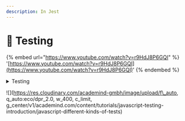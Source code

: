 ```yaml
---
description: In Jest
---
```


# 🧪 Testing

{% embed url="https://www.youtube.com/watch?v=r9HdJ8P6GQI" %}
'[https://www.youtube.com/watch?v=r9HdJ8P6GQI](https://www.youtube.com/watch?v=r9HdJ8P6GQI)'
{% endembed %}

<details>

<summary>Testing</summary>

So to sum it up, "testing" here really just means: Writing automated tests (i.e. code that runs your code) and defining expectations these tests/ code executions should meet.

Now that it's clear WHAT testing is, let's focus on the WHY.

Why would it be a good idea to write automated tests?

The answer is trivial: It speeds up development because you don't have to test everything manually after every change.

Additionally, it's less error-prone. When testing code manually, it's easy to overlook a certain scenario and therefore to overlook a bug.

Of course you can also write bad automated tests, you can forget an important scenario there, too. But over the lifespan of your project development, you'll very likely encounter issues and add respective tests.

Additionally, if you write tests, you're forced to think about your app and potential issues harder. You have to come up with clever tests that will fail if something important changes.

You are also forced to write cleaner, more modular code because the more spaghetti your code becomes, the harder it will be to test.

Less work, cleaner code, more thinking about your code - doesn't sound too bad, right?

When talking about "tests" or "automated tests" (I'll use these terms interchangeably), we can differentiate between three kind of tests:

- **Unit tests** that test one isolated unit/ piece of code (e.g. a function)
- **Integration tests** which test the combination of features (e.g. a function calling another function)
- **End-to-End (e2e) or UI tests** which test a full interaction path in your app (e.g. the signup process)

These kind of tests have a different level of complexity to write them and a different frequency with which you'll write them.

\# Unit tests Unit tests are the easiest tests to write because you have some input and can expect some result. There are no dependencies, no complex interactions.

Here's an example:

Consider this function which we use in our app - it'll take `name` and `age` as an input and return some text that contains these two parameters.

```
const generateText = (name, age) => {
  return `${name} (${age} years old)`
}
```

Here's a fitting unit test:

```
test('should output name and age', () => {
  const text = generateText('Max', 29)
  expect(text).toBe('Max (29 years old)')
})
```

This test will check whether the `generateText` function does return the expected text.

If we now change the `generateText` function, let's say like this:

```
const generateText = (name, age) => {
  return `${age} (${age} years old)`
}
```

Then our test will fail. Because this function would return `'29 (29 years old)'` instead of `'Max (29 years old)'` .

I'll come back to where the `test` and `expect` functions are coming from!

For that reason, you should split your app into a lot of small modules which you can test individually. This will lead to cleaner code as a nice side-effect.

For the same reason, you'll also write a lot of unit tests in a project. It'll be your most common form of tests. If you test all the individual units of your app, chances are high that the app as a whole will also work.

Integration tests are a bit more complex than unit tests because you now have to deal with some dependencies (e.g. another function that gets called). These dependencies of course also have an impact on the result of your test, hence it's important to write "good" tests which allow you to understand what kind of effect leads to which result.

It's also important to unit-test the dependencies of your integration test as this will help you narrow down issues.

You could also think that integration tests are redundant if you got unit tests for everything.

But that's not the case. Here's an example (which you also see in the above video):

```
exports.checkAndGenerate = (name, age) => {
  if (!validateInput(name, true, false) || !validateInput(age, false, true)) {
    return false
  }
  return generateText(name, age)
}
```

Here's a fitting integration test:

```
test('should generate a valid text output', () => {
  const text = checkAndGenerate('Max', 29)
  expect(text).toBe('Max (29 years old)')
})
```

There's no special syntax as you can see. It's a normal test. We just call it integration test because it tests something which does have dependencies.

The `checkAndGenerate` function returns the result of `generateText` in the end but before it does so, it also validates the input. It does all that by calling other functions - hence we got a dependency here.

On first look, you could think that this will only fail when either `validateInput` or `generateText` have a problem - which would of course be issues that should be detected by a unit test. So why should we test the `checkAndGenerate` function?

Well, here's the answer. Consider this change to the `checkAndGenerate` function:

```
exports.checkAndGenerate = (name, age) => {
  if (validateInput(name, true, false) || !validateInput(age, false, true)) {
    return false
  }
  return generateText(name, age)
}
```

What changed? I removed the `!` in front of the first `validateInput` call.

That will now break the logic of this function since we now handle the result of `validateInput` incorrectly. So neither `validateInput` nor `generateText` are broken and still `checkAndGenerate` would yield an invalid result.

That's why you need integration tests!

These kinds of tests simulate a certain user interaction flow with your app. This involves clicking, entering text etc.

And since it involves this, we need a browser. Actually all tests run in the browser but they'll not load up your app. They just need a browser JavaScript environment (i.e. essentially an empty browser window that's loaded up behind the scenes).

For end-to-end/ UI testing, we need a browser that loads our app though. And we need to be able to control that browser via code (so that we can program certain user interactions and simulate them).

There are tools for that and I'll dive into them in the next section.

First of all, let me show you what a test would look like:

```
test('should create an element with text and correct class', async () => {
  const browser = await puppeteer.launch({
    headless: true,
  })
  const page = await browser.newPage()
  await page.goto('localhost:3000/your-page')
  await page.click('input#name')
  await page.type('input#name', 'Anna')
  await page.click('input#age')
  await page.type('input#age', '28')
  await page.click('#btnAddUser')
  const finalText = await page.$eval('.user-item', el => el.textContent)
  expect(finalText).toBe('Anna (28 years old)')
}, 10000)
```

You can see that we simply tell the browser what to do. And at the end, we can get access to the DOM elements and validate their state, values, CSS classes - whatever we want to do.

To run all the test code you saw above, we need certain tools.

Because the test code is **not** part of your app code!

We only write it to execute it during development, it will not be shipped together with your app code. It will never run in the browser of your application users. That's really important to understand!

Instead, we need some tools that allow us to execute our tests locally, define our expectations (and check them) and control the browser for e2e testing.

In short, we need three kinds of tools:

- A test runner that executes your tests (`test()`) and summarizes the results
- An assertion library (`expect()`) that allows you to define your expectations (and check them)
- An e2e testing tool, often you use a (headless) browser for this

The test runner executes your tests and summarizes the results in the terminal. [Mocha](https://mochajs.org) is very popular but [Jest](https://jestjs.io) really is the new star in the JavaScript testing scene.

The code above and the project shown in the video also use Jest. It's easy to use, well-documented and very powerful.

You can install Jest into your project (assuming you're using [npm](https://npmjs.com) for managing it) by running:

```
npm install --save-dev jest
```

You also need to be able to define your `expect` ations and check them. Assertion libraries like [Chai](https://www.chaijs.com) help you with that.

But here, we also can use Jest! And that's the cool thing about it. Besides being powerful and all that, it's also not just a test runner but test runner + assertion library combined. Another reason for its popularity.

For e2e-testing, [Selenium](https://www.seleniumhq.org) is pretty popular but [Puppeteer](https://pptr.dev) is even more popular.

Puppeteer is a headless version of the Google Chrome browser. And it's even developed by the Google Chrome team. It's meant to be used as a headless version of Chrome (though you can even run it with an UI attached) and it's great for automated testing.

Puppeteer - which I use in this article + video - can be installed with this command:

```
npm install --save-dev puppeteer
```

With the "WHAT", "WHY", tooling and kinds of tests explained - it's time to write tests, right?

You saw snippets above and you can see the full project in the video that you find at the top of the page.

Tests are really all about defining code that should be executed by the test runner and checked via the assertion library.

With Jest, you can define a new test with the `test` function. It's globally available when running Jest. Jest will automatically execute files that end with `.spec.js` or `.test.js` hence you should place your tests in there.

Example:

```
// inside util.test.js - which should test functions defined in util.js
const { generateText } = require('./util')

test('should output name and age', () => {
  const text = generateText('Max', 29)
  expect(text).toBe('Max (29 years old)')
})
```

Here, we first of all import the functions we want to test. Jest supports these Node-style imports, it does **not** support ES module imports by default.

Thereafter, a test is defined via the `test` function.

As you can see, two arguments are passed to `test` . A description of the test which will show up in the test summary once you execute your tests. And an anonymous function that contains your test logic.

Inside the test logic/ code, you find the `expect` function.

This function is provided by the assertion library - Jest in our case.

The "expectable" object which you get then has a bunch of built-in methods that allow you to compare the result/ value you're checking with a result/ value you would have expected.

`toBe(5)` would check if a value is equal to `5` for example. But you can also check other things like:

- `toBeCalled` => Was a function executed during the test?
- `not.toBe(5)` => Is the value **not** 5?
- And much more, all to be found [here](https://jestjs.io/docs/en/expect).

You can then execute your tests by running Jest, e.g. by adding a script to your `package.json` file:

```
"scripts": {
  "test": "jest"
},
```

After that, just run `npm test` to run all your tests and get the result in the same terminal.

It's also possible to run tests in watch mode so that they automatically re-run whenever you change something:

```
"scripts": {
  "test": "jest --watch"
},
```

The test runner will gather errors/ unexpected values and mark the test as failed as soon as at least one expectation in a test (you can have multiple ones) fails.

As you saw earlier in the article, there also is no syntactical difference between unit tests and integration tests.

For e2e-tests, the general approach of using `test` and `expect` also doesn't change. But we have some additional code in our tests since we use external tools (like Puppeteer) to control the browser:

```
const puppeteer = require('puppeteer')

test('should create an element with text and correct class', async () => {
  const browser = await puppeteer.launch({
    headless: true,
  })
  const page = await browser.newPage()
  await page.goto('localhost:4000/your-page')
  await page.click('input#name')
  await page.type('input#name', 'Anna')
  await page.click('input#age')
  await page.type('input#age', '28')
  await page.click('#btnAddUser')
  const finalText = await page.$eval('.user-item', el => el.textContent)
  expect(finalText).toBe('Anna (28 years old)')
}, 10000)
```

We launch a browser (that can be controlled via the test) with `puppeteer.launch` . This browser object can then be used to create new pages ( `newPage()` ), navigate to different URLs ( `goto()` ) and interact with the page (e.g. `click()` ).

Since all that code interacts with a real browser, we can then also use some built-in methods (e.g. `$eval` ) to evaluate DOM elements. In the example, we extract the `textContent` of a created element. At the end, `expect` is used again to check whether the created element has a valid text or not.

Now that you know what testing is about, how it works, which tools you need and how to write tests, it's time to dive in deeper.

There are more complex testing scenarios (e.g. async code, Http requests) that you'll be facing in your projects.

The [official docs](https://jestjs.io/docs/en/getting-started) and future content here on Academind should be helpful for mastering testing though.

</details>

!\[]\(https://res.cloudinary.com/academind-gmbh/image/upload/f\_auto, q_auto:eco/dpr_2.0, w_400, c_limit, g_center/v1/academind.com/content/tutorials/javascript-testing-introduction/javascript-different-kinds-of-tests)
